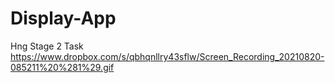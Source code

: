 # Display-App
Hng Stage 2 Task
https://www.dropbox.com/s/qbhqnllry43sflw/Screen_Recording_20210820-085211%20%281%29.gif
